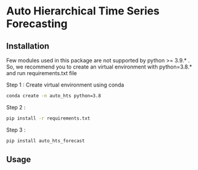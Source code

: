 # Auto Hierarchical Time Series Forecasting

## Installation
Few modules used in this package are not supported by python >= 3.9.* . So, we recommend you to create an virtual environment with python=3.8.* and run requirements.txt file 

Step 1 :
Create virtual environment using conda
```bash
conda create -n auto_hts python=3.8
```
Step 2 :
```bash
pip install -r requirements.txt
```
Step 3 :
```bash
pip install auto_hts_forecast
```
## Usage
